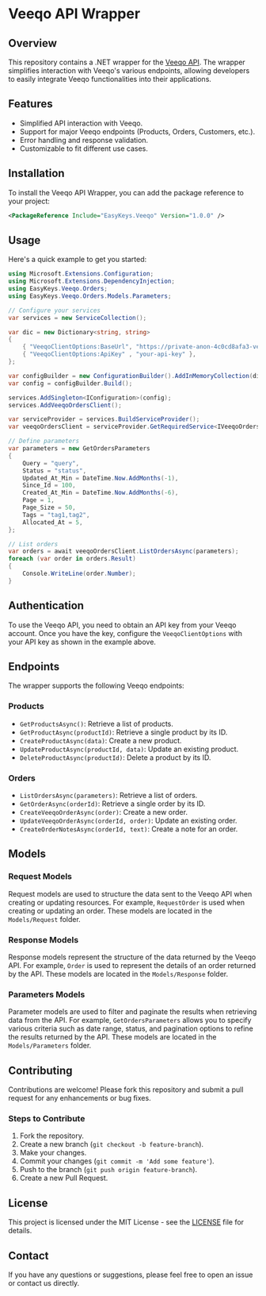 # Veeqo API Wrapper

## Overview

This repository contains a .NET wrapper for the [Veeqo API](https://developer.veeqo.com/docs). The wrapper simplifies interaction with Veeqo's various endpoints, allowing developers to easily integrate Veeqo functionalities into their applications.

## Features

- Simplified API interaction with Veeqo.
- Support for major Veeqo endpoints (Products, Orders, Customers, etc.).
- Error handling and response validation.
- Customizable to fit different use cases.

## Installation

To install the Veeqo API Wrapper, you can add the package reference to your project:

```xml
<PackageReference Include="EasyKeys.Veeqo" Version="1.0.0" />
```

## Usage

Here's a quick example to get you started:

```csharp
using Microsoft.Extensions.Configuration;
using Microsoft.Extensions.DependencyInjection;
using EasyKeys.Veeqo.Orders;
using EasyKeys.Veeqo.Orders.Models.Parameters;

// Configure your services
var services = new ServiceCollection();

var dic = new Dictionary<string, string>
{
    { "VeeqoClientOptions:BaseUrl", "https://private-anon-4c0cd8afa3-veeqo.apiary-proxy.com/" },
    { "VeeqoClientOptions:ApiKey" , "your-api-key" },
};

var configBuilder = new ConfigurationBuilder().AddInMemoryCollection(dic);
var config = configBuilder.Build();

services.AddSingleton<IConfiguration>(config);
services.AddVeeqoOrdersClient();

var serviceProvider = services.BuildServiceProvider();
var veeqoOrdersClient = serviceProvider.GetRequiredService<IVeeqoOrdersClient>();

// Define parameters
var parameters = new GetOrdersParameters
{
    Query = "query",
    Status = "status",
    Updated_At_Min = DateTime.Now.AddMonths(-1),
    Since_Id = 100,
    Created_At_Min = DateTime.Now.AddMonths(-6),
    Page = 1,
    Page_Size = 50,
    Tags = "tag1,tag2",
    Allocated_At = 5,
};

// List orders
var orders = await veeqoOrdersClient.ListOrdersAsync(parameters);
foreach (var order in orders.Result)
{
    Console.WriteLine(order.Number);
}
```

## Authentication

To use the Veeqo API, you need to obtain an API key from your Veeqo account. Once you have the key, configure the `VeeqoClientOptions` with your API key as shown in the example above.

## Endpoints

The wrapper supports the following Veeqo endpoints:

### Products

- `GetProductsAsync()`: Retrieve a list of products.
- `GetProductAsync(productId)`: Retrieve a single product by its ID.
- `CreateProductAsync(data)`: Create a new product.
- `UpdateProductAsync(productId, data)`: Update an existing product.
- `DeleteProductAsync(productId)`: Delete a product by its ID.

### Orders

- `ListOrdersAsync(parameters)`: Retrieve a list of orders.
- `GetOrderAsync(orderId)`: Retrieve a single order by its ID.
- `CreateVeeqoOrderAsync(order)`: Create a new order.
- `UpdateVeeqoOrderAsync(orderId, order)`: Update an existing order.
- `CreateOrderNotesAsync(orderId, text)`: Create a note for an order.

## Models

### Request Models

Request models are used to structure the data sent to the Veeqo API when creating or updating resources. For example, `RequestOrder` is used when creating or updating an order. These models are located in the `Models/Request` folder.

### Response Models

Response models represent the structure of the data returned by the Veeqo API. For example, `Order` is used to represent the details of an order returned by the API. These models are located in the `Models/Response` folder.

### Parameters Models

Parameter models are used to filter and paginate the results when retrieving data from the API. For example, `GetOrdersParameters` allows you to specify various criteria such as date range, status, and pagination options to refine the results returned by the API. These models are located in the `Models/Parameters` folder.

## Contributing

Contributions are welcome! Please fork this repository and submit a pull request for any enhancements or bug fixes.

### Steps to Contribute

1. Fork the repository.
2. Create a new branch (`git checkout -b feature-branch`).
3. Make your changes.
4. Commit your changes (`git commit -m 'Add some feature'`).
5. Push to the branch (`git push origin feature-branch`).
6. Create a new Pull Request.

## License

This project is licensed under the MIT License - see the [LICENSE](LICENSE) file for details.

## Contact

If you have any questions or suggestions, please feel free to open an issue or contact us directly.